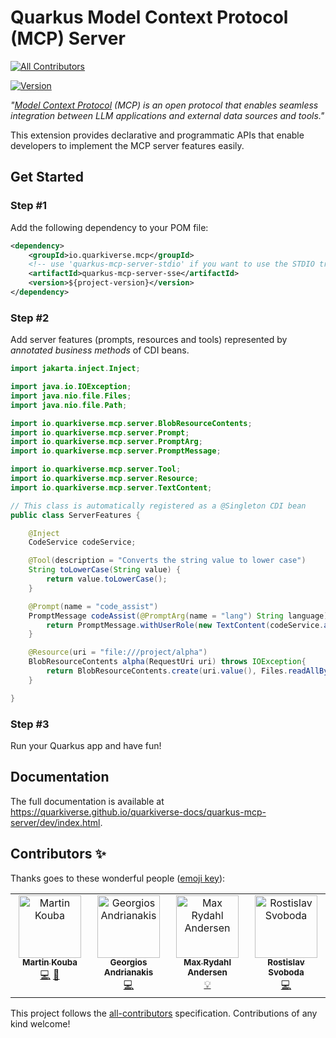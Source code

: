# Quarkus Model Context Protocol (MCP) Server
<!-- ALL-CONTRIBUTORS-BADGE:START - Do not remove or modify this section -->
[![All Contributors](https://img.shields.io/badge/all_contributors-4-orange.svg?style=flat-square)](#contributors-)
<!-- ALL-CONTRIBUTORS-BADGE:END -->

[![Version](https://img.shields.io/maven-central/v/io.quarkiverse.mcp/quarkus-mcp-server-parent?logo=apache-maven&style=flat-square)](https://central.sonatype.com/artifact/io.quarkiverse.mcp/quarkus-mcp-server-parent)

_"[Model Context Protocol](https://modelcontextprotocol.io/) (MCP) is an open protocol that enables seamless integration between LLM applications and external data sources and tools."_

This extension provides declarative and programmatic APIs that enable developers to implement the MCP server features easily.

## Get Started

### Step #1 

Add the following dependency to your POM file:

```xml
<dependency>
    <groupId>io.quarkiverse.mcp</groupId>
    <!-- use 'quarkus-mcp-server-stdio' if you want to use the STDIO transport instead of the HTTP/SSE transport -->
    <artifactId>quarkus-mcp-server-sse</artifactId>
    <version>${project-version}</version>
</dependency>
```

### Step #2 

Add server features (prompts, resources and tools) represented by _annotated business methods_ of CDI beans.

```java
import jakarta.inject.Inject;

import java.io.IOException;
import java.nio.file.Files;
import java.nio.file.Path;

import io.quarkiverse.mcp.server.BlobResourceContents;
import io.quarkiverse.mcp.server.Prompt;
import io.quarkiverse.mcp.server.PromptArg;
import io.quarkiverse.mcp.server.PromptMessage;

import io.quarkiverse.mcp.server.Tool;
import io.quarkiverse.mcp.server.Resource;
import io.quarkiverse.mcp.server.TextContent;

// This class is automatically registered as a @Singleton CDI bean
public class ServerFeatures {

    @Inject
    CodeService codeService;

    @Tool(description = "Converts the string value to lower case")
    String toLowerCase(String value) {
        return value.toLowerCase();
    }

    @Prompt(name = "code_assist")
    PromptMessage codeAssist(@PromptArg(name = "lang") String language) {
        return PromptMessage.withUserRole(new TextContent(codeService.assist(language)));
    }

    @Resource(uri = "file:///project/alpha")
    BlobResourceContents alpha(RequestUri uri) throws IOException{
        return BlobResourceContents.create(uri.value(), Files.readAllBytes(Paths.ALPHA));
    }

}
```

### Step #3

Run your Quarkus app and have fun!

## Documentation

The full documentation is available at https://quarkiverse.github.io/quarkiverse-docs/quarkus-mcp-server/dev/index.html.

## Contributors ✨

Thanks goes to these wonderful people ([emoji key](https://allcontributors.org/docs/en/emoji-key)):

<!-- ALL-CONTRIBUTORS-LIST:START - Do not remove or modify this section -->
<!-- prettier-ignore-start -->
<!-- markdownlint-disable -->
<table>
  <tbody>
    <tr>
      <td align="center" valign="top" width="14.28%"><a href="https://github.com/mkouba"><img src="https://avatars.githubusercontent.com/u/913004?v=4?s=100" width="100px;" alt="Martin Kouba"/><br /><sub><b>Martin Kouba</b></sub></a><br /><a href="https://github.com/quarkiverse/quarkus-mcp-server/commits?author=mkouba" title="Code">💻</a> <a href="#maintenance-mkouba" title="Maintenance">🚧</a></td>
      <td align="center" valign="top" width="14.28%"><a href="https://github.com/geoand"><img src="https://avatars.githubusercontent.com/u/4374975?v=4?s=100" width="100px;" alt="Georgios Andrianakis"/><br /><sub><b>Georgios Andrianakis</b></sub></a><br /><a href="https://github.com/quarkiverse/quarkus-mcp-server/commits?author=geoand" title="Code">💻</a></td>
      <td align="center" valign="top" width="14.28%"><a href="https://xam.dk"><img src="https://avatars.githubusercontent.com/u/54129?v=4?s=100" width="100px;" alt="Max Rydahl Andersen"/><br /><sub><b>Max Rydahl Andersen</b></sub></a><br /><a href="#example-maxandersen" title="Examples">💡</a></td>
      <td align="center" valign="top" width="14.28%"><a href="https://twitter.com/r_svoboda"><img src="https://avatars.githubusercontent.com/u/925259?v=4?s=100" width="100px;" alt="Rostislav Svoboda"/><br /><sub><b>Rostislav Svoboda</b></sub></a><br /><a href="https://github.com/quarkiverse/quarkus-mcp-server/commits?author=rsvoboda" title="Code">💻</a></td>
    </tr>
  </tbody>
</table>

<!-- markdownlint-restore -->
<!-- prettier-ignore-end -->

<!-- ALL-CONTRIBUTORS-LIST:END -->

This project follows the [all-contributors](https://github.com/all-contributors/all-contributors) specification. Contributions of any kind welcome!
